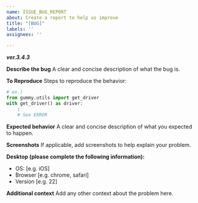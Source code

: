```yaml
---
name: ISSUE_BUG_REPORT
about: Create a report to help us improve
title: "[BUG]"
labels: ''
assignees: ''

---
```


**_ver.3.4.3_**

**Describe the bug**
A clear and concise description of what the bug is.

**To Reproduce**
Steps to reproduce the behavior:

```py
# ex.)
from gummy.utils import get_driver
with get_driver() as driver:
    :
    # See ERROR
```

**Expected behavior**
A clear and concise description of what you expected to happen.

**Screenshots**
If applicable, add screenshots to help explain your problem.

**Desktop (please complete the following information):**
 - OS: [e.g. iOS]
 - Browser [e.g. chrome, safari]
 - Version [e.g. 22]

**Additional context**
Add any other context about the problem here.
